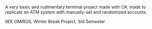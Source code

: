 A very basic and rudimentary terminal project made with C#, made to replicate an ATM system with manually-set and randomized accounts.

IIEK OMIROS, Winter Break Project, 3rd Semester
